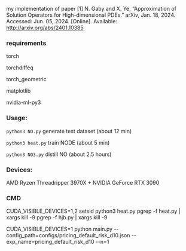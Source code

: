 my implementation of paper [1] N. Gaby and X. Ye, “Approximation of Solution Operators for High-dimensional PDEs.” arXiv, Jan. 18, 2024. Accessed: Jun. 05, 2024. [Online]. Available: http://arxiv.org/abs/2401.10385


### requirements
torch

torchdiffeq

torch_geometric

matplotlib

nvidia-ml-py3

### Usage:
`python3 NO.py` generate test dataset (about 12 min)

`python3 heat.py` train NODE (about 5 min)

`python3 NO3.py` distill NO (about 2.5 hours)

### Devices:
AMD Ryzen Threadripper 3970X + NVIDIA GeForce RTX 3090


### CMD
CUDA_VISIBLE_DEVICES=1,2 setsid python3 heat.py
pgrep -f heat.py | xargs kill -9
pgrep -f hjb.py | xargs kill -9



CUDA_VISIBLE_DEVICES=1 python main.py --config_path=configs/pricing_default_risk_d10.json --exp_name=pricing_default_risk_d10 --n=1